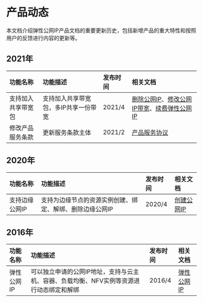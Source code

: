 # 产品动态

本文档介绍弹性公网IP产品文档的重要更新历史，包括新增产品的重大特性和按照用户的反馈进行内容的更新等。

## 2021年
| 功能名称 | 功能描述 | 发布时间 | 相关文档
| :---------------| :--------------|:------------|:--------
|支持加入共享带宽包|支持加入共享带宽包，多IP共享一份带宽|2021/4|[删除公网IP](https://docs.jdcloud.com/cn/elastic-ip/delete-elastic-ip)、[修改公网IP带宽](https://docs.jdcloud.com/cn/elastic-ip/modify-elastic-ip)、[续费弹性公网IP](https://docs.jdcloud.com/cn/elastic-ip/renew-elastic-ip)
|修改产品服务条款|更新服务条款主体|2021/2|[产品服务协议](https://docs.jdcloud.com/cn/elastic-ip/product-terms-of-service)


## 2020年
| 功能名称 | 功能描述 | 发布时间 | 相关文档
| :---------------| :--------------|:------------|:--------
|支持边缘公网IP|支持为边缘节点的资源实例创建、绑定、解绑、删除边缘公网IP|2020/4|[创建公网IP](https://docs.jdcloud.com/cn/elastic-ip/create-elastic-ip)




## 2016年
| 功能名称 | 功能描述 | 发布时间 | 相关文档
| :---------------| :--------------|:------------|:--------
|弹性公网IP|可以独立申请的公网IP地址，支持与云主机、容器、负载均衡、NFV实例等资源进行动态绑定和解绑|2016/4 |[弹性公网IP](https://docs.jdcloud.com/cn/elastic-ip/product-overview)
